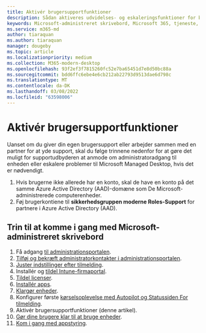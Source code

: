 ```yaml
---
title: Aktivér brugersupportfunktioner
description: Sådan aktiveres udvidelses- og eskaleringsfunktioner for brugersupport
keywords: Microsoft-administreret skrivebord, Microsoft 365, tjeneste, dokumentation
ms.service: m365-md
author: tiaraquan
ms.author: tiaraquan
manager: dougeby
ms.topic: article
ms.localizationpriority: medium
ms.collection: M365-modern-desktop
ms.openlocfilehash: 93f2ef3f7815260fc52e7ba65451d7e8d50bc88a
ms.sourcegitcommit: bdd6ffc6ebe4e6cb212ab22793d9513dae6d798c
ms.translationtype: MT
ms.contentlocale: da-DK
ms.lasthandoff: 03/08/2022
ms.locfileid: "63598006"
---
```

# <a name="enable-user-support-features"></a>Aktivér brugersupportfunktioner

Uanset om du giver din egen brugersupport eller arbejder sammen med en partner for at yde support, skal du følge trinnene nedenfor for at gøre det muligt for supportudbyderen at anmode om administratoradgang til enheden eller eskalere problemer til Microsoft Managed Desktop, hvis det er nødvendigt.

1. Hvis brugerne ikke allerede har en konto, skal de have en konto på det samme Azure Active Directory (AAD)-domæne som De Microsoft-administrerede computerenheder.
1. Føj brugerkontiene til **sikkerhedsgruppen moderne Roles-Support** for partnere i Azure Active Directory (AAD).

<!--when available, add link to downloadable articles at DLC-->

## <a name="steps-to-get-started-with-microsoft-managed-desktop"></a>Trin til at komme i gang med Microsoft-administreret skrivebord

1. Få adgang [til administrationsportalen](access-admin-portal.md).
1. [Tilføj og bekræft administratorkontakter i administrationsportalen](add-admin-contacts.md).
1. [Juster indstillinger efter tilmelding](conditional-access.md).
1. Installér og [tildel Intune-firmaportal](company-portal.md).
1. [Tildel licenser](assign-licenses.md).
1. [Installér apps](deploy-apps.md).
1. [Klargør enheder](prepare-devices.md).
1. Konfigurer første [kørselsoplevelse med Autopilot og Statussiden For tilmelding](esp-first-run.md).
1. Aktivér brugersupportfunktioner (denne artikel).
1. [Gør dine brugere klar til at bruge enheder](get-started-devices.md).
1. [Kom i gang med appstyring](get-started-app-control.md).
